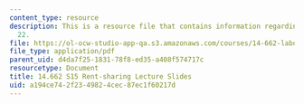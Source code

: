 ```yaml
---
content_type: resource
description: This is a resource file that contains information regarding lecture slide
  22.
file: https://ol-ocw-studio-app-qa.s3.amazonaws.com/courses/14-662-labor-economics-ii-spring-2015/a194ce742f2349824cec87ec1f60217d_MIT14_662S15_lec_slides22.pdf
file_type: application/pdf
parent_uid: d4da7f25-1831-78f8-ed35-a408f574717c
resourcetype: Document
title: 14.662 S15 Rent-sharing Lecture Slides
uid: a194ce74-2f23-4982-4cec-87ec1f60217d
---
```

